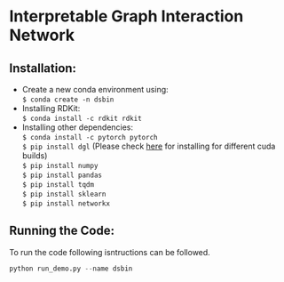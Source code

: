 #  Interpretable Graph Interaction Network 

## Installation:
* Create a new conda environment using:\
    `$ conda create -n dsbin`
* Installing RDKit:\
    `$ conda install -c rdkit rdkit`
* Installing other dependencies:\
    `$ conda install -c pytorch pytorch `\
    `$ pip install dgl` (Please check [here](https://docs.dgl.ai/en/0.4.x/install/) for 
     installing for different cuda builds)\
     `$ pip install numpy`\
     `$ pip install pandas`\
     `$ pip install tqdm`\
     `$ pip install sklearn`\
     `$ pip install networkx`

     


## Running the Code:

To run the code following isntructions can be followed.
```python
python run_demo.py --name dsbin 
```
